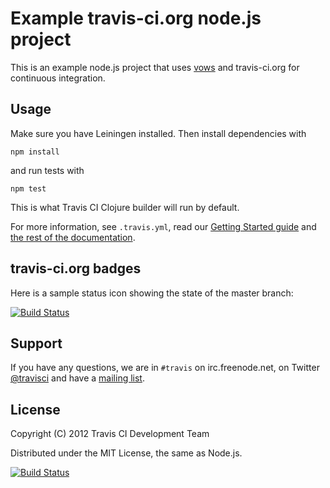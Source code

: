 # Example travis-ci.org node.js project

This is an example node.js project that uses [vows](http://vowsjs.org) and
travis-ci.org for continuous integration.

## Usage

Make sure you have Leiningen installed. Then install dependencies with

    npm install

and run tests with

    npm test

This is what Travis CI Clojure builder will run by default.

For more information, see `.travis.yml`, read our [Getting Started guide](http://about.travis-ci.org/docs/user/getting-started/) and [the rest of the documentation](http://about.travis-ci.org/).


## travis-ci.org badges

Here is a sample status icon showing the state of the master branch:

[![Build Status](https://secure.travis-ci.org/travis-ci/travis-ci-node.js-example.png?branch=master)](http://travis-ci.org/travis-ci/travis-ci-node.js-example)


## Support

If you have any questions, we are in `#travis` on irc.freenode.net, on Twitter [@travisci](http://twitter.com/travisci) and have a [mailing list](https://groups.google.com/forum/#!forum/travis-ci).


## License

Copyright (C) 2012 Travis CI Development Team

Distributed under the MIT License, the same as Node.js.

[![Build Status](https://travis-ci.com/julian7454/node_js-example.svg?branch=master)](https://travis-ci.com/julian7454/node_js-example)
